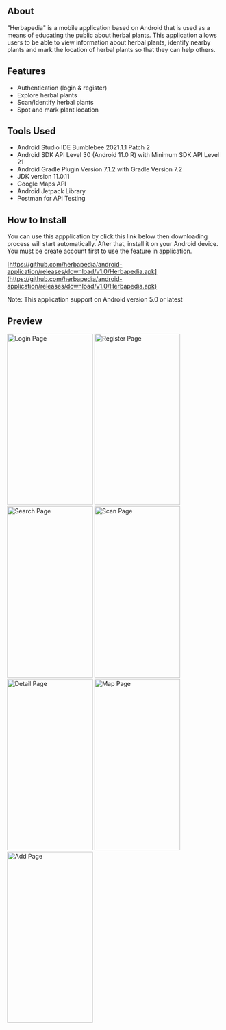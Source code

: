 ## About
"Herbapedia" is a mobile application based on Android that is used as a means of educating the public about herbal plants. This application allows users to be able to view information about herbal plants, identify nearby plants and mark the location of herbal plants so that they can help others.

## Features
- Authentication (login & register)
- Explore herbal plants
- Scan/Identify herbal plants
- Spot and mark plant location

## Tools Used
- Android Studio IDE Bumblebee 2021.1.1 Patch 2
- Android SDK API Level 30 (Android 11.0 R) with Minimum SDK API Level 21
- Android Gradle Plugin Version 7.1.2 with Gradle Version 7.2
- JDK version 11.0.11
- Google Maps API
- Android Jetpack Library
- Postman for API Testing

## How to Install
You can use this appplication by click this link below then downloading process will start automatically. After that, install it on your Android device. You must be create account first to use the feature in application.

[https://github.com/herbapedia/android-application/releases/download/v1.0/Herbapedia.apk](https://github.com/herbapedia/android-application/releases/download/v1.0/Herbapedia.apk)

Note: This application support on Android version 5.0 or latest


## Preview
<img src="https://github.com/herbapedia/android-application/blob/main/preview/login.jpg" alt="Login Page" width="200" height="400"/> <img src="https://github.com/herbapedia/android-application/blob/main/preview/register.jpg" alt="Register Page" width="200" height="400"/> <img src="https://github.com/herbapedia/android-application/blob/main/preview/search.jpg" alt="Search Page" width="200" height="400"/> <img src="https://github.com/herbapedia/android-application/blob/main/preview/scan.jpg" alt="Scan Page" width="200" height="400"/> <img src="https://github.com/herbapedia/android-application/blob/main/preview/detail.jpg" alt="Detail Page" width="200" height="400"/> <img src="https://github.com/herbapedia/android-application/blob/main/preview/map.jpg" alt="Map Page" width="200" height="400"/> <img src="https://github.com/herbapedia/android-application/blob/main/preview/add.jpg" alt="Add Page" width="200" height="400"/>
